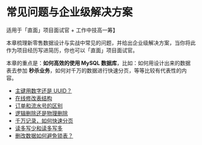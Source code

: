 # 常见问题与企业级解决方案
适用于「直面」项目面试官 + 工作中技高一筹】

本章梳理新零售数据设计与实战中常见的问题，并给出企业级解决方案，当你将此作为项目经历写进简历，你也可以「直面」项目面试官。

本章的重点是：**如何高效的使用 MySQL 数据库**，比如：如何用设计出来的数据表去参加 **秒杀业务**，如何对千万的数据进行快速分页，等等比较有代表性的内容。

- [主键用数字还是 UUID？](./01.md)
- [在线修改表结构](./02.md)
- [订单和流水号的区别](./03.md)
- [逻辑删除还是物理删除](./04.md)
- [千万记录，如何快速分页](./05.md)
- [读多写少和读多写多](./06.md)
- [删改数据如何避免锁表？](./07.md)
